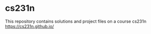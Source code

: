 # cs231n
This repository contains solutions and project files on a course cs231n https://cs231n.github.io/
